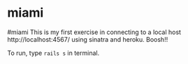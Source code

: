 # miami
#miami
This is my first exercise in connecting to a local host http://localhost:4567/ using sinatra and heroku.  Boosh!!

To run, type `rails s` in terminal.
